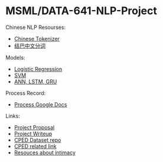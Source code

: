 # MSML/DATA-641-NLP-Project

Chinese NLP Resourses:
- [Chinese Tokenizer](https://github.com/yishn/chinese-tokenizer)
- [结巴中文分词](https://github.com/fxsjy/jieba)

Models:
 - [Logistic Regression](https://github.com/yiyunlei/NLP-Final-Project/blob/main/baseline.ipynb)
 - [SVM](https://github.com/yiyunlei/NLP-Final-Project/blob/main/SVM.py)
 - [ANN, LSTM, GRU](https://github.com/yiyunlei/NLP-Final-Project/blob/main/Neural_Networks.ipynb)

Process Record:
- [Process Google Docs](https://docs.google.com/document/d/17XT2G8DSVR4LJTQY1fFFyi2Lr5j1ovjLuVg28VtWFgY/edit?usp=sharing)

Links:

- [Project Proposal](https://docs.google.com/document/d/1PnuveHxljuH2OfjHf2oSuKAbgnQdw0kBgYtKXEAYwPY/edit)
- [Project Writeup](https://docs.google.com/document/d/14un_8fD26aUXdXvkBtzQUmpau0NszMtXvgpkP4DDmoA/edit?usp=sharing)
- [CPED Dataset repo](https://github.com/scutcyr/CPED)
- [CPED related link](https://www.luge.ai/#/luge/dataDetail?id=41)
- [Resouces about intimacy](https://sites.google.com/umich.edu/semeval-2023-tweet-intimacy/home)
